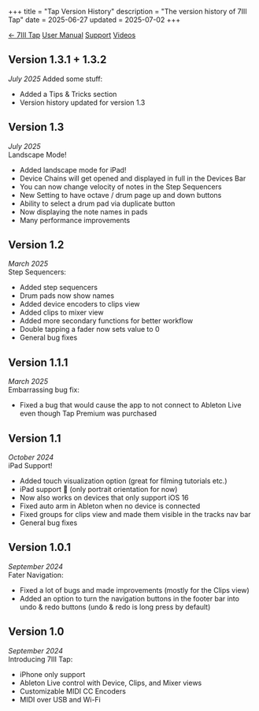 +++
title = "Tap Version History"
description = "The version history of 7III Tap"
date = 2025-06-27
updated = 2025-07-02
+++

<a href="/tap" class="btn" id="yellowButton">← 7III Tap</a> <a href="/tap/manual" class="btn" id="yellowButton">User Manual</a> <a href="/tap/support" class="btn" id="yellowButton">Support</a> <a href="/tap/videos" class="btn" id="yellowButton">Videos</a>

## Version 1.3.1 + 1.3.2
*July 2025*
Added some stuff:
- Added a Tips & Tricks section
- Version history updated for version 1.3

## Version 1.3  
*July 2025*  
Landscape Mode!

- Added landscape mode for iPad!  
- Device Chains will get opened and displayed in full in the Devices Bar  
- You can now change velocity of notes in the Step Sequencers  
- New Setting to have octave / drum page up and down buttons  
- Ability to select a drum pad via duplicate button  
- Now displaying the note names in pads  
- Many performance improvements  

## Version 1.2  
*March 2025*  
Step Sequencers:

- Added step sequencers  
- Drum pads now show names  
- Added device encoders to clips view  
- Added clips to mixer view  
- Added more secondary functions for better workflow  
- Double tapping a fader now sets value to 0  
- General bug fixes  

## Version 1.1.1  
*March 2025*  
Embarrassing bug fix:
- Fixed a bug that would cause the app to not connect to Ableton Live even though Tap Premium was purchased  

## Version 1.1  
*October 2024*  
iPad Support!

- Added touch visualization option (great for filming tutorials etc.)  
- iPad support 🥳 (only portrait orientation for now)  
- Now also works on devices that only support iOS 16  
- Fixed auto arm in Ableton when no device is connected  
- Fixed groups for clips view and made them visible in the tracks nav bar  
- General bug fixes  

## Version 1.0.1  
*September 2024*  
Fater Navigation:

- Fixed a lot of bugs and made improvements (mostly for the Clips view)  
- Added an option to turn the navigation buttons in the footer bar into undo & redo buttons (undo & redo is long press by default)  

## Version 1.0  
*September 2024*  
Introducing 7III Tap:

- iPhone only support  
- Ableton Live control with Device, Clips, and Mixer views  
- Customizable MIDI CC Encoders  
- MIDI over USB and Wi-Fi